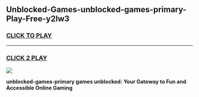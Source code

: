 
## Unblocked-Games-unblocked-games-primary-Play-Free-y2lw3
<h3>
<a href="https://premium76.site?title=unblocked-games-primary&ref=10A">CLICK TO PLAY</a></h3>
<hr>

<h3>
<a href="https://premium76.site?title=unblocked-games-primary&ref=10A">CLICK 2 PLAY</a>
  
</h3>

<a href="https://premium76.site?title=unblocked-games-primary&ref=10A"><img src="https://clearcache.store/games.png"></a>


**unblocked-games-primary games unblocked: Your Gateway to Fun and Accessible Online Gaming**
